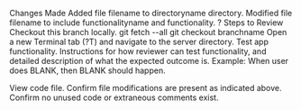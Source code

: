 Changes Made
Added file filename to directoryname directory.
Modified file filename to include functionalityname and functionality. ?
Steps to Review
Checkout this branch locally.
git fetch --all
git checkout branchname
Open a new Terminal tab (?T) and navigate to the server directory.
Test app functionality.
Instructions for how reviewer can test functionality, and detailed description of what the expected outcome is. Example: When user does BLANK, then BLANK should happen.

View code file.
Confirm file modifications are present as indicated above. Confirm no unused code or extraneous comments exist.